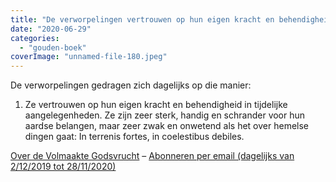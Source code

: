 ```yaml
---
title: "De verworpelingen vertrouwen op hun eigen kracht en behendigheid in tijdelijke aangelegenheden"
date: "2020-06-29"
categories: 
  - "gouden-boek"
coverImage: "unnamed-file-180.jpeg"
---
```


De verworpelingen gedragen zich dagelijks op die manier:

1) Ze vertrouwen op hun eigen kracht en behendigheid in tijdelijke aangelegenheden. Ze zijn zeer sterk, handig en schrander voor hun aardse belangen, maar zeer zwak en onwetend als het over hemelse dingen gaat: In terrenis fortes, in coelestibus debiles.

[Over de Volmaakte Godsvrucht](/blog/een-jaar-lang-volmaakte-godsvrucht/) – [Abonneren per email (dagelijks van 2/12/2019 tot 28/11/2020)](http://eepurl.com/9RKvX)
